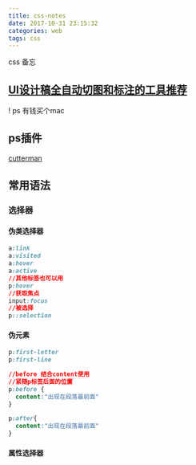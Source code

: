 ```yaml
---
title: css-notes
date: 2017-10-31 23:15:32
categories: web
tags: css
---
```

css 备忘
<!--more-->
## [UI设计稿全自动切图和标注的工具推荐](https://github.com/jawil/blog/issues/11)

! ps 有钱买个mac

## ps插件
[cutterman](http://www.cutterman.cn/zh/cutterman_usage)

## 常用语法

### 选择器

#### 伪类选择器

```css
a:link
a:visited
a:hover
a:active
//其他标签也可以用
p:hover
//获取焦点
input:focus
//被选择
p::selection

```

#### 伪元素

```css
p:first-letter
p:first-line

//before 结合content使用
//紧随p标签后面的位置
p:before {
  content:"出现在段落最前面"
}

p:after{
  content:"出现在段落最前面"
}

```

#### 属性选择器

```css

```